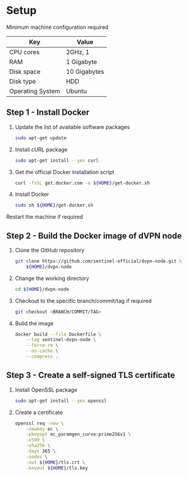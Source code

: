 # Setup

Minimum machine configuration required

| Key              | Value        |
| ---------------- | ------------ |
| CPU cores        | 2GHz, 1      |
| RAM              | 1 Gigabyte   |
| Disk space       | 10 Gigabytes |
| Disk type        | HDD          |
| Operating System | Ubuntu       |

## Step 1 - Install Docker

1. Update the list of available software packages

    ``` sh
    sudo apt-get update
    ```

2. Install cURL package

    ``` sh
    sudo apt-get install --yes curl
    ```

3. Get the official Docker installation script

    ``` sh
    curl -fsSL get.docker.com -o ${HOME}/get-docker.sh
    ```

4. Install Docker

    ``` sh
    sudo sh ${HOME}/get-docker.sh
    ```

Restart the machine if required

## Step 2 - Build the Docker image of dVPN node

1. Clone the GitHub repository

    ``` sh
    git clone https://github.com/sentinel-official/dvpn-node.git \
        ${HOME}/dvpn-node
    ```

2. Change the working directory

    ``` sh
    cd ${HOME}/dvpn-node
    ```

3. Checkout to the specific branch/commit/tag if required

    ``` sh
    git checkout <BRANCH/COMMIT/TAG>
    ```

4. Build the image

    ``` sh
    docker build --file Dockerfile \
        --tag sentinel-dvpn-node \
        --force-rm \
        --no-cache \
        --compress .
    ```

## Step 3 - Create a self-signed TLS certificate

1. Install OpenSSL package

    ``` sh
    sudo apt-get install --yes openssl
    ```

2. Create a certificate

    ``` sh
    openssl req -new \
        -newkey ec \
        -pkeyopt ec_paramgen_curve:prime256v1 \
        -x509 \
        -sha256 \
        -days 365 \
        -nodes \
        -out ${HOME}/tls.crt \
        -keyout ${HOME}/tls.key
    ```
